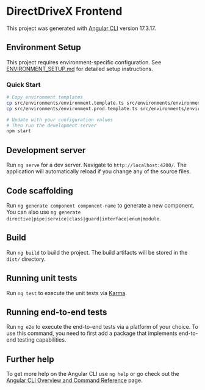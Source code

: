 # DirectDriveX Frontend

This project was generated with [Angular CLI](https://github.com/angular/angular-cli) version 17.3.17.

## Environment Setup

This project requires environment-specific configuration. See [ENVIRONMENT_SETUP.md](./ENVIRONMENT_SETUP.md) for detailed setup instructions.

### Quick Start
```bash
# Copy environment templates
cp src/environments/environment.template.ts src/environments/environment.ts
cp src/environments/environment.prod.template.ts src/environments/environment.prod.ts

# Update with your configuration values
# Then run the development server
npm start
```

## Development server

Run `ng serve` for a dev server. Navigate to `http://localhost:4200/`. The application will automatically reload if you change any of the source files.

## Code scaffolding

Run `ng generate component component-name` to generate a new component. You can also use `ng generate directive|pipe|service|class|guard|interface|enum|module`.

## Build

Run `ng build` to build the project. The build artifacts will be stored in the `dist/` directory.

## Running unit tests

Run `ng test` to execute the unit tests via [Karma](https://karma-runner.github.io).

## Running end-to-end tests

Run `ng e2e` to execute the end-to-end tests via a platform of your choice. To use this command, you need to first add a package that implements end-to-end testing capabilities.

## Further help

To get more help on the Angular CLI use `ng help` or go check out the [Angular CLI Overview and Command Reference](https://angular.io/cli) page.
